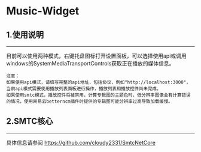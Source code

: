 # Music-Widget

## 1.使用说明
---
目前可以使用两种模式，右键托盘图标打开设置面板，可以选择使用api或调用windows的SystemMediaTransportControls获取正在播放的媒体信息。

```
注意：
如果使用api模式，请填写完整的api地址，包括协议，例如"http://localhost:3000"，当前api模式需要使用播放列表面板进行操作，播放列表和播放控件尚未完成。
如果使用smtc模式，播放控件将被禁用，计算专辑图的主题色时，低分辨率图像会有计算错误的情况，使用网易云betterncm插件时提供的专辑图可能分辨率过高导致加载缓慢。
```

## 2.SMTC核心
---
具体信息请参阅 https://github.com/cloudy2331/SmtcNetCore